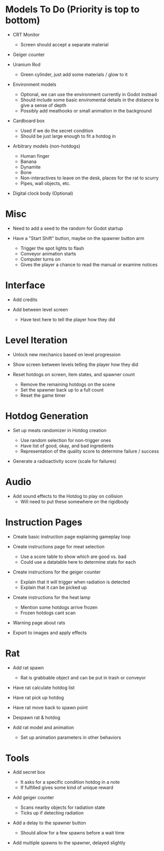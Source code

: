 # Models To Do (Priority is top to bottom)
- CRT Monitor
    - Screen should accept a separate material 

- Geiger counter

- Uranium Rod
	- Green cylinder, just add some materials / glow to it

- Environment models
	- Optional, we can use the environment currently in Godot instead
    - Should include some basic enviromental details in the distance to give a sense of depth
    - Possibly add meathooks or small animation in the background 

- Cardboard box
    - Used if we do the secret condition 
    - Should be just large enough to fit a hotdog in 

- Arbitrary models (non-hotdogs)
    - Human finger
    - Banana
    - Dynamite
    - Bone
	- Non-interactives to leave on the desk, places for the rat to scurry
	- Pipes, wall objects, etc. 

- Digital clock body (Optional)

# Misc
- Need to add a seed to the random for Godot startup

- Have a "Start Shift" button, maybe on the spawner button arm
	- Trigger the spot lights to flash
	- Conveyor animation starts
	- Computer turns on
	- Gives the player a chance to read the manual or examine notices

# Interface
- Add credits

- Add between level screen 
    - Have text here to tell the player how they did

# Level Iteration
- Unlock new mechanics based on level progression

- Show screen between levels telling the player how they did

- Reset hotdogs on screen, item states, and spawner count
	- Remove the remaining hotdogs on the scene
	- Set the spawner back up to a full count
	- Reset the game timer

# Hotdog Generation
- Set up meats randomizer in Hotdog creation
	- Use random selection for non-trigger ones
	- Have list of good, okay, and bad ingredients
	- Representation of the quality score to determine failure / success

- Generate a radioactivity score (scale for failures)

# Audio
- Add sound effects to the Hotdog to play on collision
	- Will need to put these somewhere on the rigidbody

# Instruction Pages
- Create basic instruction page explaining gameplay loop

- Create instructions page for meat selection
	- Use a score table to show which are good vs. bad 
	- Could use a datatable here to determine stats for each

- Create instructions for the geiger counter
	- Explain that it will trigger when radiation is detected 
	- Explain that it can be picked up 

- Create instructions for the heat lamp 
	- Mention some hotdogs arrive frozen
	- Frozen hotdogs cant scan

- Warning page about rats 

- Export to images and apply effects

# Rat
- Add rat spawn
	- Rat is grabbable object and can be put in trash or conveyor

- Have rat calculate hotdog list

- Have rat pick up hotdog

- Have rat move back to spawn point

- Despawn rat & hotdog 

- Add rat model and animation
	- Set up animation parameters in other behaviors

# Tools
- Add secret box
	- It asks for a specific condition hotdog in a note
	- If fulfilled gives some kind of unique reward

- Add geiger counter
	- Scans nearby objects for radiation state
	- Ticks up if detecting radiation

- Add a delay to the spawner button
	- Should allow for a few spawns before a wait time 

- Add multiple spawns to the spawner, delayed slightly 